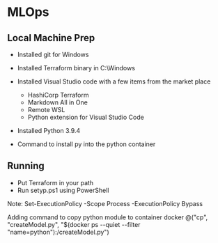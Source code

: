 # MLOps

## Local Machine Prep
- Installed git for Windows
- Installed Terraform binary in C:\Windows
- Installed Visual Studio code with a few items from the market place
    - HashiCorp Terraform
    - Markdown All in One
    - Remote WSL
    - Python extension for Visual Studio Code
- Installed Python 3.9.4

- Command to install py into the python container

## Running 
- Put Terraform in your path
- Run setyp.ps1 using PowerShell

Note: 
Set-ExecutionPolicy -Scope Process -ExecutionPolicy Bypass

Adding command to copy python module to container
docker @("cp", "createModel.py", "$(docker ps --quiet --filter "name=python"):/createModel.py")   
